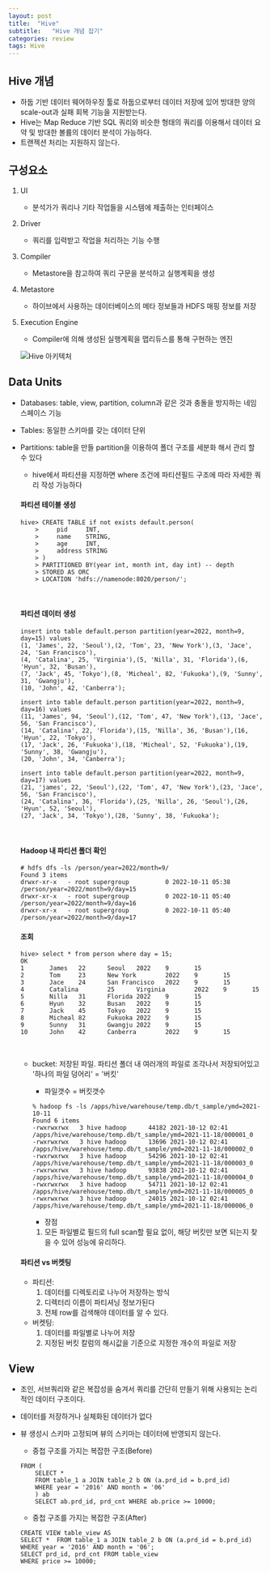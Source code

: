 ```yaml
---
layout: post
title:  "Hive"
subtitle:   "Hive 개념 잡기"
categories: review
tags: Hive
---
```


## Hive 개념
- 하둡 기반 데이터 웨어하우징 툴로 하둡으로부터 데이터 저장에 있어 방대한 양의 scale-out과 실패 회복 기능을 지원받는다.
- Hive는 Map Reduce 기반 SQL 쿼리와 비슷한 형태의 쿼리를 이용해서 데이터 요약 및 방대한 볼륨의 데이터 분석이 가능하다.
- 트랜젝션 처리는 지원하지 않는다.


## 구성요소
1. UI
    - 분석가가 쿼리나 기타 작업들을 시스템에 제출하는 인터페이스
2. Driver
    - 쿼리를 입력받고 작업을 처리하는 기능 수행
3. Compiler
    - Metastore을 참고하여 쿼리 구문을 분석하고 실행계획을 생성
4. Metastore
    - 하이브에서 사용하는 데이터베이스의 메타 정보들과 HDFS 매핑 정보를 저장
5. Execution Engine
    - Compiler에 의해 생성된 실행계획을 맵리듀스를 통해 구현하는 엔진

    ![Hive 아키텍처](https://img1.daumcdn.net/thumb/R1280x0/?scode=mtistory2&fname=https%3A%2F%2Fblog.kakaocdn.net%2Fdn%2FcvV7ta%2Fbtq8GD42B0s%2Fb82guH5us3bCrBTiTO7KP1%2Fimg.png)


## Data Units
- Databases: table, view, partition, column과 같은 것과 충돌을 방지하는 네임스페이스 기능
- Tables: 동일한 스키마를 갖는 데이터 단위
- Partitions: table을 만들 partition을 이용하여 폴더 구조를 세분화 해서 관리 할 수 있다
    - hive에서 파티션을 지정하면 where 조건에 파티션필드 구조에 따라 자세한 쿼리 작성 가능하다
    
    #### 파티션 테이블 생성
    ```
    hive> CREATE TABLE if not exists default.person(
        >     pid     INT,
        >     name    STRING,
        >     age     INT,
        >     address STRING
        > )
        > PARTITIONED BY(year int, month int, day int) -- depth
        > STORED AS ORC
        > LOCATION 'hdfs://namenode:8020/person/';
    ```

    <br>

    #### 파티션 데이터 생성
    ```
    insert into table default.person partition(year=2022, month=9, day=15) values
    (1, 'James', 22, 'Seoul'),(2, 'Tom', 23, 'New York'),(3, 'Jace', 24, 'San Francisco'),
    (4, 'Catalina', 25, 'Virginia'),(5, 'Nilla', 31, 'Florida'),(6, 'Hyun', 32, 'Busan'),
    (7, 'Jack', 45, 'Tokyo'),(8, 'Micheal', 82, 'Fukuoka'),(9, 'Sunny', 31, 'Gwangju'),
    (10, 'John', 42, 'Canberra');

    insert into table default.person partition(year=2022, month=9, day=16) values
    (11, 'James', 94, 'Seoul'),(12, 'Tom', 47, 'New York'),(13, 'Jace', 56, 'San Francisco'),
    (14, 'Catalina', 22, 'Florida'),(15, 'Nilla', 36, 'Busan'),(16, 'Hyun', 22, 'Tokyo'),
    (17, 'Jack', 26, 'Fukuoka'),(18, 'Micheal', 52, 'Fukuoka'),(19, 'Sunny', 38, 'Gwangju'),
    (20, 'John', 34, 'Canberra');

    insert into table default.person partition(year=2022, month=9, day=17) values
    (21, 'james', 22, 'Seoul'),(22, 'Tom', 47, 'New York'),(23, 'Jace', 56, 'San Francisco'),
    (24, 'Catalina', 36, 'Florida'),(25, 'Nilla', 26, 'Seoul'),(26, 'Hyun', 52, 'Seoul'),
    (27, 'Jack', 34, 'Tokyo'),(28, 'Sunny', 38, 'Fukuoka');
    ```

    <br>

    #### Hadoop 내 파티션 폴더 확인
    ```
    # hdfs dfs -ls /person/year=2022/month=9/
    Found 3 items
    drwxr-xr-x   - root supergroup          0 2022-10-11 05:38 /person/year=2022/month=9/day=15
    drwxr-xr-x   - root supergroup          0 2022-10-11 05:40 /person/year=2022/month=9/day=16
    drwxr-xr-x   - root supergroup          0 2022-10-11 05:40 /person/year=2022/month=9/day=17
    ```

    #### 조회
    ```
    hive> select * from person where day = 15;
    OK
    1       James   22      Seoul   2022    9       15
    2       Tom     23      New York        2022    9       15
    3       Jace    24      San Francisco   2022    9       15
    4       Catalina        25      Virginia        2022    9       15
    5       Nilla   31      Florida 2022    9       15
    6       Hyun    32      Busan   2022    9       15
    7       Jack    45      Tokyo   2022    9       15
    8       Micheal 82      Fukuoka 2022    9       15
    9       Sunny   31      Gwangju 2022    9       15
    10      John    42      Canberra        2022    9       15
    ```

    <br>

    - bucket: 저장된 파일. 파티션 폴더 내 여러개의 파일로 조각나서 저장되어있고 '하나의 파일 덩어리' = '버킷'
        - 파일갯수 = 버킷갯수
        ```
        % hadoop fs -ls /apps/hive/warehouse/temp.db/t_sample/ymd=2021-10-11
        Found 6 items
        -rwxrwxrwx   3 hive hadoop      44182 2021-10-12 02:41 /apps/hive/warehouse/temp.db/t_sample/ymd=2021-11-18/000001_0
        -rwxrwxrwx   3 hive hadoop      13696 2021-10-12 02:41 /apps/hive/warehouse/temp.db/t_sample/ymd=2021-11-18/000002_0
        -rwxrwxrwx   3 hive hadoop      54296 2021-10-12 02:41 /apps/hive/warehouse/temp.db/t_sample/ymd=2021-11-18/000003_0
        -rwxrwxrwx   3 hive hadoop      93838 2021-10-12 02:41 /apps/hive/warehouse/temp.db/t_sample/ymd=2021-11-18/000004_0
        -rwxrwxrwx   3 hive hadoop      54711 2021-10-12 02:41 /apps/hive/warehouse/temp.db/t_sample/ymd=2021-11-18/000005_0
        -rwxrwxrwx   3 hive hadoop      24015 2021-10-12 02:41 /apps/hive/warehouse/temp.db/t_sample/ymd=2021-11-18/000006_0
        ```

        - 장점
        1. 모든 파일별로 필드의  full scan할 필요 없이, 해당 버킷만 보면 되는지 찾을 수 있어 성능에 유리하다.


    #### 파티션 vs 버켓팅
    - 파티션: 
        1. 데이터를 디렉토리로 나누어 저장하는 방식
        2. 디렉터리 이름이 파티셔닝 정보가된다
        3. 전체 row를 검색해야 데이터를 알 수 있다.
    - 버켓팅: 
        1. 데이터를 파일별로 나누어 저장
        2. 지정된 버킷 칼럼의 해시값을 기준으로 지정한 개수의 파일로 저장 


## View
- 조인, 서브쿼리와 같은 복잡성을 숨겨서 쿼리를 간단히 만들기 위해 사용되는 논리적인 데이터 구조이다.
- 데이터를 저장하거나 실체화된 데이터가 없다
- 뷰 생성시 스키마 고정되며 뷰의 스키마는 데이터에 반영되지 않는다.

    * 중첩 구조를 가지는 복잡한 구조(Before)
    ```
    FROM ( 
        SELECT *  
        FROM table_1 a JOIN table_2 b ON (a.prd_id = b.prd_id)   
        WHERE year = '2016' AND month = '06'
        ) ab 
        SELECT ab.prd_id, prd_cnt WHERE ab.price >= 10000;
    ```

    * 중첩 구조를 가지는 복잡한 구조(After)
    ```
    CREATE VIEW table_view AS
    SELECT *  FROM table_1 a JOIN table_2 b ON (a.prd_id = b.prd_id) 
    WHERE year = '2016' AND month = '06';
    SELECT prd_id, prd_cnt FROM table_view  
    WHERE price >= 10000;
    ```
